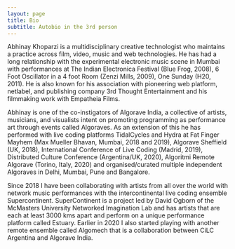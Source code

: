 ```yaml
---
layout: page
title: Bio
subtitle: Autobio in the 3rd person
---
```


Abhinay Khoparzi is a multidisciplinary creative technologist who maintains a practice across film, video, music and web technologies. He has had a long relationship with the experimental electronic music scene in Mumbai with performances at The Indian Electronica Festival (Blue Frog, 2008), 6 Foot Oscillator in a 4 foot Room (Zenzi Mills, 2009), One Sunday (H20, 2011). He is also known for his association with pioneering web platform, netlabel, and publishing company 3rd Thought Entertainment and his filmmaking work with Empatheia Films.

Abhinay is one of the co-instigators of Algorave India, a collective of artists, musicians, and visualists intent on promoting programming as performance art through events called Algoraves. As an extension of this he has performed with live coding platforms TidalCycles and Hydra at Fat Finger Mayhem (Max Mueller Bhavan, Mumbai, 2018 and 2019), Algorave Sheffield (UK, 2018), International Conference of Live Coding (Madrid, 2019), Distributed Culture Conference (Argentina/UK, 2020), Algoritmi Remote Algorave (Torino, Italy, 2020) and organised/curated multiple independent Algoraves in Delhi, Mumbai, Pune and Bangalore.

Since 2018 I have been collaborating with artists from all over the world with network music performances with the intercontinental live coding ensemble Supercontinent. SuperContinent is a project led by David Ogborn of the McMasters University Networked Imagination Lab and has artists that are each at least 3000 kms apart and perform on a unique performance platform called Estuary. Earlier in 2020 I also started playing with another remote ensemble called Algomech that is a collaboration between CiLC Argentina and Algorave India.
